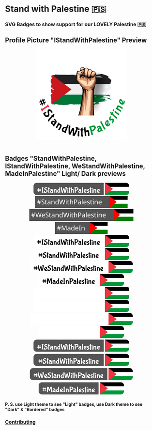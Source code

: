 # Stand with Palestine  🇵🇸

### SVG Badges to show support for our LOVELY Palestine  🇵🇸

## Profile Picture "IStandWithPalestine" Preview

<div align="center">
  <img height=300 src="badges/IStandWithPalestine_profilePic.svg" alt="IStandWithPalestine Profile Pic" />
</div>
<br>

## Badges "StandWithPalestine, IStandWithPalestine, WeStandWithPalestine, MadeInPalestine" Light/ Dark previews
<div align="center">
  <img src="badges/flat/IStandWithPalestine.svg" alt="IStandWithPalestine" />
  <img src="badges/flat/StandWithPalestine.svg" alt="StandWithPalestine" />
  <img src="badges/flat/WeStandWithPalestine.svg" alt="WeStandWithPalestine" />
  <img src="badges/flat/MadeInPalestine.svg" alt="MadeInPalestine" />
</div>

<div align="center">
  <img src="badges/flat/IStandWithPalestine_light.svg#gh-light-mode-only" alt="IStandWithPalestine" />
  <img src="badges/flat/StandWithPalestine_light.svg#gh-light-mode-only" alt="StandWithPalestine" />
  <img src="badges/flat/WeStandWithPalestine_light.svg#gh-light-mode-only" alt="WeStandWithPalestine" />
  <img src="badges/flat/MadeInPalestine_light.svg#gh-light-mode-only" alt="MadeInPalestine" />
</div>

<div align="center">
  <img src="badges/flat/IStandWithPalestine_dark.svg#gh-dark-mode-only" alt="IStandWithPalestine" />
  <img src="badges/flat/StandWithPalestine_dark.svg#gh-dark-mode-only" alt="StandWithPalestine" />
  <img src="badges/flat/WeStandWithPalestine_dark.svg#gh-dark-mode-only" alt="WeStandWithPalestine" />
  <img src="badges/flat/MadeInPalestine_dark.svg#gh-dark-mode-only" alt="MadeInPalestine" />
</div>

<div align="center">
  <img src="badges/flat/bordered/IStandWithPalestine.svg#gh-dark-mode-only" alt="IStandWithPalestine" />
  <img src="badges/flat/bordered/StandWithPalestine.svg#gh-dark-mode-only" alt="StandWithPalestine" />
  <img src="badges/flat/bordered/WeStandWithPalestine.svg#gh-dark-mode-only" alt="WeStandWithPalestine" />
  <img src="badges/flat/bordered/MadeInPalestine.svg#gh-dark-mode-only" alt="MadeInPalestine" />
</div>

<h4> P. S. use Light theme to see "Light" badges, use Dark theme to see "Dark" & "Bordered" badges </h4>

### [Contributing](CONTRIBUTING.md)
